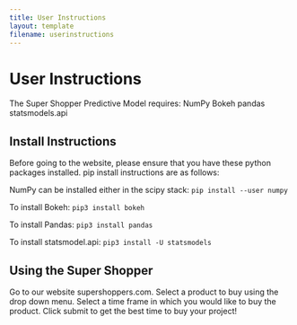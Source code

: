 ```yaml
---
title: User Instructions
layout: template
filename: userinstructions
--- 
```


# User Instructions
The Super Shopper Predictive Model requires:
NumPy
Bokeh
pandas
statsmodels.api

## Install Instructions
Before going to the website, please ensure that you have these python packages installed. 
pip install instructions are as follows:

NumPy can be installed either in the scipy stack: `pip install --user numpy`

To install Bokeh: `pip3 install bokeh`

To install Pandas: `pip3 install pandas`

To install statsmodel.api: `pip3 install -U statsmodels`

## Using the Super Shopper
Go to our website supershoppers.com.
Select a product to buy using the drop down menu.
Select a time frame in which you would like to buy the product.
Click submit to get the best time to buy your project!




